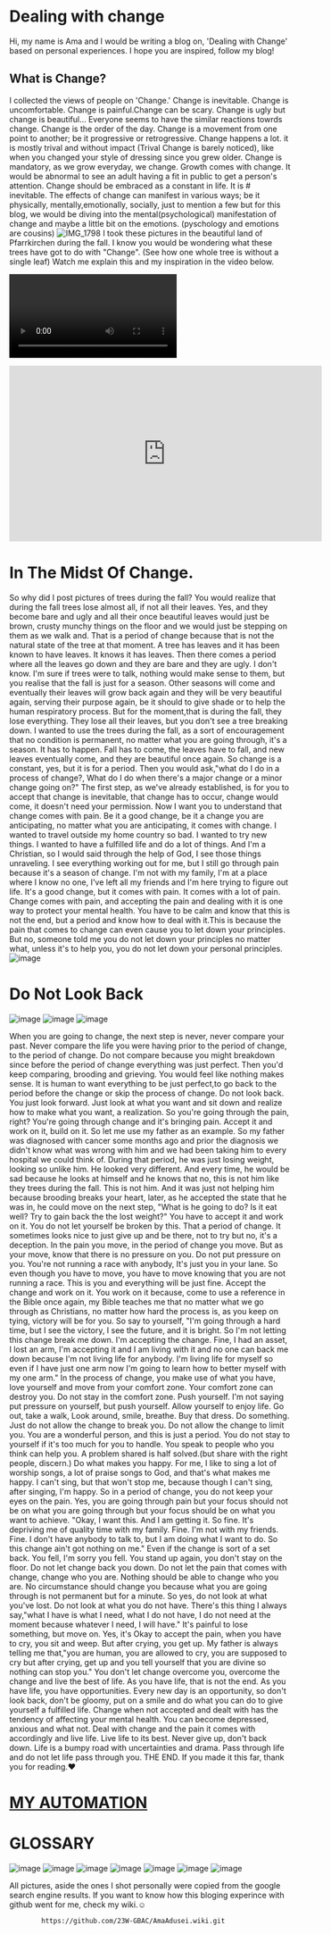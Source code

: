 # Dealing with change
Hi, my name is Ama and I would be writing a blog on, 'Dealing with Change' based on personal experiences.
I hope you are inspired, follow my blog!

## What is Change?
I collected the views of people on 'Change.'
Change is inevitable. Change is uncomfortable. Change is painful.Change can be scary. Change is ugly but change is beautiful...
Everyone seems to have the similar reactions towrds change.
Change is the order of the day. Change is a movement from one point to another; be it progressive or retrogressive. Change happens a lot. it is mostly trival and without impact (Trival Change is barely noticed), like when you changed your style of dressing since you grew older. Change is mandatory, as we grow everyday, we change. Growth comes with change. It would be abnormal to see an adult having a fit in public to get a person's attention. Change should be embraced as a constant in life. It is # inevitable. The effects of change can manifest in various ways; be it physically, mentally,emotionally, socially, just to mention a few but for this blog, we would be diving into the mental(psychological) manifestation of change and maybe a little bit on the emotions. (pyschology and emotions are cousins)
![IMG_1798](https://github.com/23W-GBAC/AmaAdusei/assets/148862738/94023b2e-f19e-4329-ac52-1e5f4e2dc0e3)
I took these pictures in the beautiful land of Pfarrkirchen during the fall. I know you would be wondering what these trees have got to do with "Change". (See how one whole tree is without a single leaf) Watch me explain this and my inspiration in the video below.

 ![Watch the Video](IMG_1133.MP4) 
<iframe width="560" height="315" src="https://www.youtube.com/embed/LeoLWuOSGEU?si=UwtrsqX-9ghwUsPm" title="YouTube video player" frameborder="0" allow="accelerometer; autoplay; clipboard-write; encrypted-media; gyroscope; picture-in-picture; web-share" allowfullscreen></iframe> 

# In The Midst Of Change.
So why did I post pictures of trees during the fall? You would realize that during the fall trees lose almost all, if not all their leaves. Yes, and they become bare and ugly and all their once beautiful leaves would just be brown, crusty munchy things on the floor and we would just be stepping on them as we walk and. That is a period of change because that is not the natural state of the tree at that moment. A tree has leaves and it has been known to have leaves. It knows it has leaves. Then there comes a period where all the leaves go down and they are bare and they are ugly. I don't know. I'm sure if trees were to talk, nothing would make sense to them, but you realise that the fall is just for a season. Other seasons will come and eventually their leaves will grow back again and they will be very beautiful again, serving their purpose again, be it should to give shade or to help the human respiratory process. But for the moment,that is during the fall, they lose everything. They lose all their leaves, but you don't see a tree breaking down. I wanted to use the trees during the fall, as a sort of encouragement that no condition is permanent, no matter what you are going through, it's a season. It has to happen. Fall has to come, the leaves have to fall, and new leaves eventually come, and they are beautiful once again. So change is a constant, yes, but it is for a period.
Then you would ask,"what do I do in a process of change?, What do I do when there's a major change or a minor change going on?"
The first step, as we've already established, is for you to accept that change is inevitable, that change has to occur, change would come, it doesn't need your permission. Now I want you to understand that change comes with pain. Be it a good change, be it a change you are anticipating, no matter what you are anticipating, it comes with change. I wanted to travel outside my home country so bad. I wanted to try new things. I wanted to have a fulfilled life and do a lot of things.
And I'm a Christian, so I would said through the help of God, I see those things unraveling. I see everything working out for me, but I still go through pain because it's a season of change. I'm not with my family, I'm at a place where I know no one, I've left all my friends and I'm here trying to figure out life. It's a good change, but it comes with pain. It comes with a lot of pain. Change comes with pain, and accepting the pain and dealing with it is one way to protect your mental health. You have to be calm and know that this is not the end, but a period and know how to deal with it.This is because the pain that comes to change can even cause you to let down your principles. But no, someone told me you do not let down your principles no matter what, unless it's to help you, you do not let down your personal principles.
![image](https://github.com/23W-GBAC/AmaAdusei/assets/148862738/4e401dce-91ab-46cb-a94b-96cc62da4726)

# Do Not Look Back
  ![image](https://github.com/23W-GBAC/AmaAdusei/assets/148862738/b74281b7-3207-4ae0-a972-9deb8a36b9be) ![image](https://github.com/23W-GBAC/AmaAdusei/assets/148862738/a410ab1b-19c2-4d8f-8c09-9b9f95b7c607) ![image](https://github.com/23W-GBAC/AmaAdusei/assets/148862738/300b27f7-837f-4dc1-90b6-0372c0fbdd76)


When you are going to change, the next step is never, never compare your past. Never compare the life you were having prior to the period of change, to the period of change. Do not compare because you might breakdown since before the period of change everything was just perfect. Then you'd keep comparing, brooding and grieving. You would  feel like nothing makes sense. It is human to want everything to be just perfect,to go back to the period before the change or skip the process of change. Do not look back. You just look forward. Just look at what you want and sit down and realize how to make what you want, a realization. So you're going through the pain, right? You're going through change and it's bringing pain. Accept it and work on it, build on it. So let me use my father as an example. So my father was diagnosed with cancer some months ago and prior the diagnosis we didn't know what was wrong with him and we had been taking him to every hospital we could think of. During that period, he was just losing weight, looking so unlike him. He looked very different. And every time, he would be sad because he looks at himself and he knows that no, this is not him like they trees during the fall. This is not him. And it was just not helping him because brooding breaks your heart, later, as he accepted the state that he was in, he could move on the next step, "What is he going to do? Is it eat well? Try to gain back the the lost weight?" You have to accept it and work on it. You do not let yourself be broken by this. That a period of change. It sometimes looks nice to just give up and be there, not to try but no, it's a deception. In the pain you move, in the period of change you move. But as your move, know that there is no pressure on you. Do not put pressure on you. You're not running a race with anybody, It's just you in your lane. So even though you have to move, you have to move knowing that you are not running a race. This is you and everything will be just fine.
Accept the change and work on it. You work on it because, come to use a reference in the Bible once again, my Bible teaches me that no matter what we go through as Christians, no matter how hard the process is, as you keep on tying, victory will be for you. So say to yourself, "I'm going through a hard time, but I see the victory, I see the future, and it is bright. So I'm not letting this change break me down. I'm accepting the change. Fine, I had an asset, I lost an arm, I'm accepting it and I am living with it and no one can back me down because I'm not living life for anybody. I'm living life for myself so even if I have just one arm now I'm going to learn how to better myself with my one arm." 
In the process of change, you make use of what you have, love yourself and move from your comfort zone. Your comfort zone can destroy you.
Do not stay in the comfort zone. Push yourself. I'm not saying put pressure on yourself, but push yourself. Allow yourself to enjoy life. Go out, take a walk, Look around, smile, breathe. Buy that dress. Do something. Just do not allow the change to break you. Do not allow the change to limit you. You are a wonderful person, and this is just a period. You do not stay to yourself if it's too much for you to handle. You speak to people who you think can help you. A problem shared is half solved.(but share with the right people, discern.)
Do what makes you happy. For me, I like to sing a lot of worship songs, a lot of praise songs to God, and that's what makes me happy.  I can't sing, but that won't stop me,
because though I can't sing, after singing, I'm happy. So in a period of change, you do not keep your eyes on the pain. Yes, you are going through  pain but your focus should not  be on what you are going through but your focus should be on what you want to achieve. "Okay, I want this. And I am getting it. So fine. It's depriving me of quality time with my family. Fine. I'm not with my friends. Fine. I don't have anybody to talk to, but I am doing what I want to do. So this change ain't got nothing on me." Even if the change is sort of a set back. You fell, I'm sorry you fell. You stand up again, you don't stay on the floor. Do not let change back you down. Do not let the pain that comes with change, change who you are. Nothing should be able to change who you are. No circumstance should change you because what you are going through is not permanent but for a minute. 
So yes, do not look at what you've lost. Do not look at what you do not have. There's this thing I always say,"what I have is what I need, what I do not have, I do not need at the moment because whatever I need, I will have."  It's painful to lose something, but move on. Yes, it's Okay to accept the pain, when you have to cry, you sit and weep. But after crying, you get up. My father is always telling me that,"you are human, you are allowed to cry, you are supposed to cry but after crying, get up and you tell yourself that you are divine so nothing can stop you." You don't let change overcome you, overcome the change and live the best of life. As you have life, that is not the end. As you have life, you have opportunities.
Every new day is an opportunity, so don't look back, don't be gloomy, put on a smile and do what you can do to give yourself a fulfilled life. Change when not accepted and dealt with has the tendency of affecting your mental health. You can become depressed, anxious and what not.  Deal with change and the pain it comes with accordingly and live life. Live life to its best. Never give up, don't back down. Life is a bumpy road with uncertainties and drama. Pass through life and do not let life pass through you. THE END.
If you made it this far, thank you for reading.❤️

# [MY AUTOMATION](automationblog.md)


# GLOSSARY
![image](https://github.com/23W-GBAC/AmaAdusei/assets/148862738/fe6bc4cc-d463-48cc-9a04-880d49866748) ![image](https://github.com/23W-GBAC/AmaAdusei/assets/148862738/e9edff5e-a0e3-4123-867d-b8452e170145) ![image](https://github.com/23W-GBAC/AmaAdusei/assets/148862738/9cba4cfd-e2a2-46f6-9584-8df55a966615) ![image](https://github.com/23W-GBAC/AmaAdusei/assets/148862738/deb8d959-7677-4b2b-b3a6-c352b326b133) ![image](https://github.com/23W-GBAC/AmaAdusei/assets/148862738/53f05d51-f2e7-491e-a762-637f37144d68) ![image](https://github.com/23W-GBAC/AmaAdusei/assets/148862738/2ec0b579-bba2-4b72-b740-a307018108a9) ![image](https://github.com/23W-GBAC/AmaAdusei/assets/148862738/ecdef192-c1e1-4b3f-b34d-c18b25f15a51)







All pictures, aside the ones I shot personally were copied from the google search engine results. If you want to know how this bloging experince with github went for me, check my wiki.☺️

            https://github.com/23W-GBAC/AmaAdusei.wiki.git

